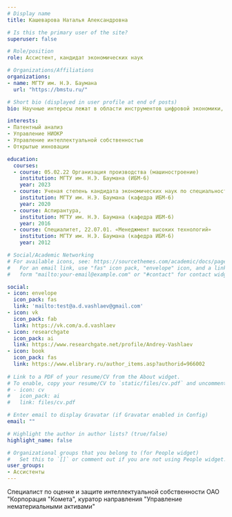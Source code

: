```yaml
---
# Display name
title: Кашеварова Наталья Александровна

# Is this the primary user of the site?
superuser: false

# Role/position
role: Ассистент, кандидат экономических наук

# Organizations/Affiliations
organizations:
- name: МГТУ им. Н.Э. Баумана
  url: "https://bmstu.ru/"

# Short bio (displayed in user profile at end of posts)
bio: Научные интересы лежат в области инструментов цифровой экономики, управления НИОКР, управления интеллектуальной собственностью, открытых инноваций

interests:
- Патентный анализ
- Управление НИОКР
- Управление интеллектуальной собственностью
- Открытые инновации

education:
  courses:
  - course: 05.02.22 Организация производства (машиностроение)
    institution: МГТУ им. Н.Э. Баумана (ИБМ-6)
    year: 2023
  - course: Ученая степень кандидата экономических наук по специальности 
    institution: МГТУ им. Н.Э. Баумана (кафедра ИБМ-6)
    year: 2020
  - course: Аспирантура,
    institution: МГТУ им. Н.Э. Баумана (кафедра ИБМ-6)
    year: 2016
  - course: Специалитет, 22.07.01. «Менеджмент высоких технологий»
    institution: МГТУ им. Н.Э. Баумана (кафедра ИБМ-6)
    year: 2012

# Social/Academic Networking
# For available icons, see: https://sourcethemes.com/academic/docs/page-builder/#icons
#   For an email link, use "fas" icon pack, "envelope" icon, and a link in the
#   form "mailto:your-email@example.com" or "#contact" for contact widget.

social:
- icon: envelope
  icon_pack: fas
  link: 'mailto:test@a.d.vashlaev@gmail.com'
- icon: vk
  icon_pack: fab
  link: https://vk.com/a.d.vashlaev
- icon: researchgate
  icon_pack: ai
  link: https://www.researchgate.net/profile/Andrey-Vashlaev
- icon: book
  icon_pack: fas
  link: https://www.elibrary.ru/author_items.asp?authorid=966002
  
# Link to a PDF of your resume/CV from the About widget.
# To enable, copy your resume/CV to `static/files/cv.pdf` and uncomment the lines below.
# - icon: cv
#   icon_pack: ai
#   link: files/cv.pdf

# Enter email to display Gravatar (if Gravatar enabled in Config)
email: ""

# Highlight the author in author lists? (true/false)
highlight_name: false

# Organizational groups that you belong to (for People widget)
#   Set this to `[]` or comment out if you are not using People widget.
user_groups:
- Ассистенты
---
```


Специалист по оценке и защите интеллектуальной собственности ОАО "Корпорация "Комета", куратор направления "Управление нематериальными активами"

